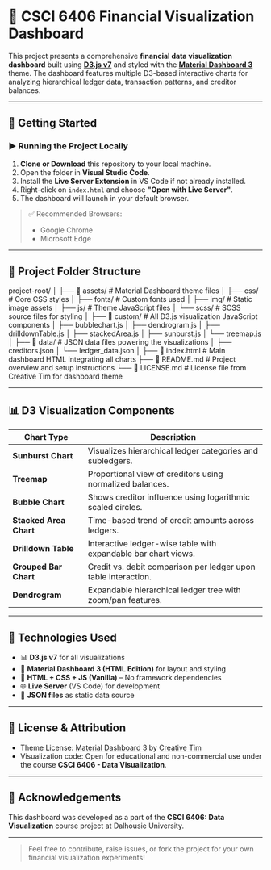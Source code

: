 # 💼 CSCI 6406 Financial Visualization Dashboard

This project presents a comprehensive **financial data visualization dashboard** built using [**D3.js v7**](https://d3js.org/) and styled with the [**Material Dashboard 3**](https://www.creative-tim.com/product/material-dashboard) theme. The dashboard features multiple D3-based interactive charts for analyzing hierarchical ledger data, transaction patterns, and creditor balances.

---

## 🚀 Getting Started

### ▶️ Running the Project Locally

1. **Clone or Download** this repository to your local machine.
2. Open the folder in **Visual Studio Code**.
3. Install the **Live Server Extension** in VS Code if not already installed.
4. Right-click on `index.html` and choose **"Open with Live Server"**.
5. The dashboard will launch in your default browser.

> ✅ Recommended Browsers:  
> - Google Chrome  
> - Microsoft Edge  

---

## 📁 Project Folder Structure

project-root/
│
├── 📂 assets/                      # Material Dashboard theme files
│   ├── css/                       # Core CSS styles
│   ├── fonts/                     # Custom fonts used
│   ├── img/                       # Static image assets
│   ├── js/                        # Theme JavaScript files
│   └── scss/                      # SCSS source files for styling
│
├── 📂 custom/                     # All D3.js visualization JavaScript components
│   ├── bubblechart.js
│   ├── dendrogram.js
│   ├── drilldownTable.js
│   ├── stackedArea.js
│   ├── sunburst.js
│   └── treemap.js
│
├── 📂 data/                       # JSON data files powering the visualizations
│   ├── creditors.json
│   └── ledger_data.json
│
├── 📄 index.html                 # Main dashboard HTML integrating all charts
├── 📄 README.md                  # Project overview and setup instructions
└── 📄 LICENSE.md                 # License file from Creative Tim for dashboard theme

---

## 📊 D3 Visualization Components

| Chart Type         | Description |
|--------------------|-------------|
| **Sunburst Chart** | Visualizes hierarchical ledger categories and subledgers. |
| **Treemap**        | Proportional view of creditors using normalized balances. |
| **Bubble Chart**   | Shows creditor influence using logarithmic scaled circles. |
| **Stacked Area Chart** | Time-based trend of credit amounts across ledgers. |
| **Drilldown Table**| Interactive ledger-wise table with expandable bar chart views. |
| **Grouped Bar Chart** | Credit vs. debit comparison per ledger upon table interaction. |
| **Dendrogram**     | Expandable hierarchical ledger tree with zoom/pan features. |

---

## 🧩 Technologies Used

- 📊 **D3.js v7** for all visualizations  
- 🧱 **Material Dashboard 3 (HTML Edition)** for layout and styling  
- 🧭 **HTML + CSS + JS (Vanilla)** – No framework dependencies  
- 🌐 **Live Server** (VS Code) for development  
- 📁 **JSON files** as static data source

---

## 📜 License & Attribution

- Theme License: [Material Dashboard 3](https://www.creative-tim.com/product/material-dashboard) by [Creative Tim](https://www.creative-tim.com/)
- Visualization code: Open for educational and non-commercial use under the course **CSCI 6406 - Data Visualization**.

---

## 🙌 Acknowledgements

This dashboard was developed as a part of the **CSCI 6406: Data Visualization** course project at Dalhousie University.

---

> Feel free to contribute, raise issues, or fork the project for your own financial visualization experiments!

